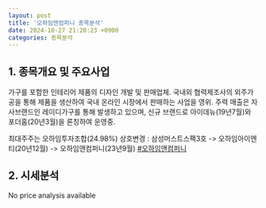 ```yaml
---
layout: post
title: '오하임앤컴퍼니 종목분석'
date: 2024-10-27 21:20:23 +0900
categories: 종목분석
---
```


## 1. 종목개요 및 주요사업

가구를 포함한 인테리어 제품의 디자인 개발 및 판매업체. 국내외 협력제조사의 외주가공을 통해 제품을 생산하여 국내 온라인 시장에서 판매하는 사업을 영위. 주력 매출은 자사브랜드인 레이디가구를 통해 발생하고 있으며, 신규 브랜드로 아이데뉴(19년7월)와 포더홈(20년3월)을 론칭하여 운영중.

최대주주는 오하임투자조합(24.98%) 상호변경 : 삼성머스트스팩3호 -> 오하임아이엔티(20년12월) -> 오하임앤컴퍼니(23년9월)
[#오하임앤컴퍼니](#)

## 2. 시세분석

No price analysis available
